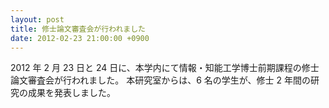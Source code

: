 ```yaml
---
layout: post
title: 修士論文審査会が行われました
date: 2012-02-23 21:00:00 +0900
---
```


2012 年 2 月 23 日と 24 日に、本学内にて情報・知能工学博士前期課程の修士論文審査会が行われました。
本研究室からは、6 名の学生が、修士 2 年間の研究の成果を発表しました。